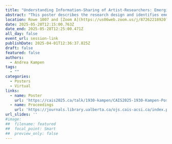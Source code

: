 ```yaml
---
title: "Understanding Information-Sharing of Artist-Researchers: Emerging Themes"
abstract: "This poster describes the research design and identifies emerging themes of a work-in-progress dissertation study, titled Understanding information-sharing of artist-researchers. In the context of this study artist-researcher includes individuals who self-identify as enmeshing artistic and scholarly approaches to research. The doctoral research study will provide an account and analysis of how artist-researchers share (or do not share) information among themselves and others by exploring the conditions that encourage and discourage sharing. The study considers what it means to share and be shared with, and brings attention to obscured aspects of the research process."
location: Rowe 1007 and [Zoom A](https://us06web.zoom.us/j/87262218920?pwd=5ioya8nZ6CaAVAsMQuMeC8MpMrUzjG.1)
date: 2025-05-28T12:15:00.763Z
date_end: 2025-05-28T12:25:00.471Z
all_day: false
event_url: session-link
publishDate: 2025-04-01T12:36:37.825Z
draft: false
featured: false
authors:
  - Andrea Kampen
tags:
  - ""
categories:
  - Posters
  - Virtual
links:
  - name: Poster
    url: 'https://cais2025.ca/talk/1930-kampen/CAIS2025-1930-Kampen-Poster.pdf'
  - name: Proceedings
    url: 'https://journals.library.ualberta.ca/ojs.cais-acsi.ca/index.php/cais-asci/article/view/1930'
url_slides: ''
#image:
##  filename: featured
##  focal_point: Smart
##  preview_only: false
---
```

